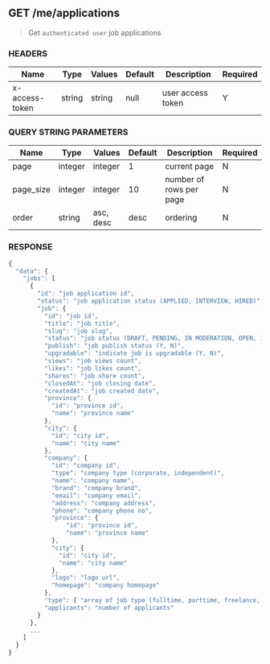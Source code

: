 ## **GET** /me/applications

> Get `authenticated user` job applications

### **HEADERS**

| Name           | Type   | Values  | Default | Description       | Required |
| -------------- | ------ | ------- | ------- | ----------------- | -------- |
| x-access-token | string | string  |  null   | user access token |     Y    |

### **QUERY STRING PARAMETERS**

| Name      | Type    | Values    | Default | Description             | Required |
| --------- | ------- | --------- | ------- | ----------------------- | -------- |
| page      | integer | integer   |    1    | current page            |     N    |
| page_size | integer | integer   |   10    | number of rows per page |     N    |
| order     | string  | asc, desc |  desc   | ordering                |     N    |

### **RESPONSE**

``` js
{
  "data": {
    "jobs": [
      {
        "id": "job application id",
        "status": "job application status (APPLIED, INTERVIEW, HIRED)",
        "job": {
          "id": "job id",
          "title": "job title",
          "slug": "job slug",
          "status": "job status (DRAFT, PENDING, IN MODERATION, OPEN, INTERVIEW, CLOSED, UNSUCCESSFULL)",
          "publish": "job publish status (Y, N)",
          "upgradable": "indicate job is upgradable (Y, N)",
          "views": "job views count",
          "likes": "job likes count",
          "shares": "job share count",
          "closedAt": "job closing date",
          "createdAt": "job created date",
          "province": {
            "id": "province id",
            "name": "province name"
          },
          "city": {
            "id": "city id",
            "name": "city name"
          },
          "company": {
            "id": "company id",
            "type": "company type (corporate, independent)",
            "name": "company name",
            "brand": "company brand",
            "email": "company email",
            "address": "company address",
            "phone": "company phone no",
            "province": {
                "id": "province id",
                "name": "province name"
            },
            "city": {
              "id": "city id",
              "name": "city name"
            },
            "logo": "logo url",
            "homepage": "company homepage"
          },
          "type": [ "array of job type (fulltime, parttime, freelance, internship)" ],
          "applicants": "number of applicants" 
        }
      },
      ...
    ]
  }
}
```